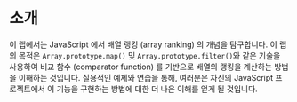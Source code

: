 # 소개

이 랩에서는 JavaScript 에서 배열 랭킹 (array ranking) 의 개념을 탐구합니다. 이 랩의 목적은 `Array.prototype.map()` 및 `Array.prototype.filter()`와 같은 기술을 사용하여 비교 함수 (comparator function) 를 기반으로 배열의 랭킹을 계산하는 방법을 이해하는 것입니다. 실용적인 예제와 연습을 통해, 여러분은 자신의 JavaScript 프로젝트에서 이 기능을 구현하는 방법에 대한 더 나은 이해를 얻게 될 것입니다.
